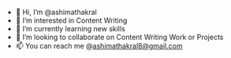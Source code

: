 - 👋 Hi, I’m @ashimathakral
- 👀 I’m interested in Content Writing 
- 🌱 I’m currently learning new skills
- 💞️ I’m looking to collaborate on Content Writing Work or Projects
- 📫 You can reach me @ashimathakral8@gmail.com

<!---
ashimathakral/ashimathakral is a ✨ special ✨ repository because its `README.md` (this file) appears on your GitHub profile.
You can click the Preview link to take a look at your changes.
--->
